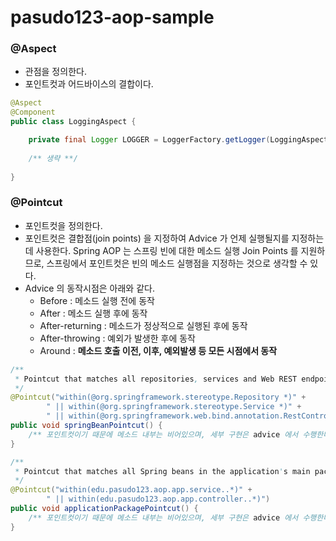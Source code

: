 # pasudo123-aop-sample

### @Aspect
- 관점을 정의한다.
- 포인트컷과 어드바이스의 결합이다.
```java
@Aspect
@Component
public class LoggingAspect {

    private final Logger LOGGER = LoggerFactory.getLogger(LoggingAspect.class);
    
    /** 생략 **/
    
}
```

### @Pointcut
- 포인트컷을 정의한다.
- 포인트컷은 결합점(join points) 을 지정하여 Advice 가 언제 실행될지를 지정하는데 사용한다. Spring AOP 는 스프링 빈에 대한 메소드 실행 Join Points 를 지원하므로, 스프링에서 포인트컷은 빈의 메소드 실행점을 지정하는 것으로 생각할 수 있다.
- Advice 의 동작시점은 아래와 같다.
  - Before : 메소드 실행 전에 동작
  - After : 메소드 실행 후에 동작
  - After-returning : 메소드가 정상적으로 실행된 후에 동작
  - After-throwing : 예외가 발생한 후에 동작
  - Around : __메소드 호출 이전, 이후, 예외발생 등 모든 시점에서 동작__
```java
/**
 * Pointcut that matches all repositories, services and Web REST endpoints.
 */
@Pointcut("within(@org.springframework.stereotype.Repository *)" +
        " || within(@org.springframework.stereotype.Service *)" +
        " || within(@org.springframework.web.bind.annotation.RestController *)")
public void springBeanPointcut() {
    /** 포인트컷이기 때문에 메소드 내부는 비어있으며, 세부 구현은 advice 에서 수행한다. **/
}

/**
 * Pointcut that matches all Spring beans in the application's main packages.
 */
@Pointcut("within(edu.pasudo123.aop.app.service..*)" +
        " || within(edu.pasudo123.aop.app.controller..*)")
public void applicationPackagePointcut() {
    /** 포인트컷이기 때문에 메소드 내부는 비어있으며, 세부 구현은 advice 에서 수행한다. **/
}
```
